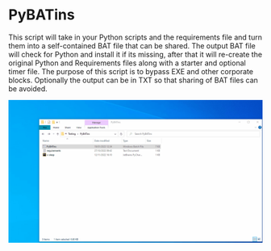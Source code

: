 # PyBATins
This script will take in your Python scripts and the requirements file and turn them into a self-contained BAT file that can be shared.
The output BAT file will check for Python and install it if its missing, after that it will re-create the original Python and Requirements files along with a starter and optional timer file. 
The purpose of this script is to bypass EXE and other corporate blocks. 
Optionally the output can be in TXT so that sharing of BAT files can be avoided.  

![](https://github.com/kbkozlev/PyBATins/blob/master/Animation.gif)
